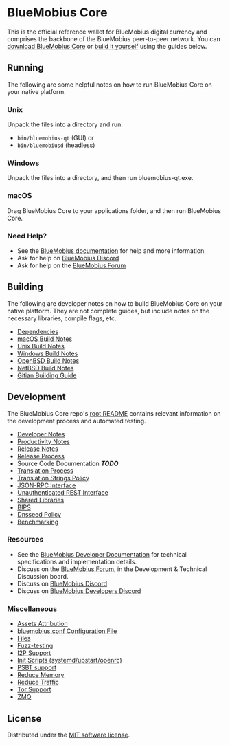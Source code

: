 BlueMobius Core
==========

This is the official reference wallet for BlueMobius digital currency and comprises the backbone of the BlueMobius peer-to-peer network. You can [download BlueMobius Core](https://www.bluemobius.org/downloads/) or [build it yourself](#building) using the guides below.

Running
---------------------
The following are some helpful notes on how to run BlueMobius Core on your native platform.

### Unix

Unpack the files into a directory and run:

- `bin/bluemobius-qt` (GUI) or
- `bin/bluemobiusd` (headless)

### Windows

Unpack the files into a directory, and then run bluemobius-qt.exe.

### macOS

Drag BlueMobius Core to your applications folder, and then run BlueMobius Core.

### Need Help?

* See the [BlueMobius documentation](https://docs.bluemobius.org)
for help and more information.
* Ask for help on [BlueMobius Discord](http://staybluemobiusy.com)
* Ask for help on the [BlueMobius Forum](https://bluemobius.eu/forum)

Building
---------------------
The following are developer notes on how to build BlueMobius Core on your native platform. They are not complete guides, but include notes on the necessary libraries, compile flags, etc.

- [Dependencies](dependencies.md)
- [macOS Build Notes](build-osx.md)
- [Unix Build Notes](build-unix.md)
- [Windows Build Notes](build-windows.md)
- [OpenBSD Build Notes](build-openbsd.md)
- [NetBSD Build Notes](build-netbsd.md)
- [Gitian Building Guide](gitian-building.md)

Development
---------------------
The BlueMobius Core repo's [root README](/README.md) contains relevant information on the development process and automated testing.

- [Developer Notes](developer-notes.md)
- [Productivity Notes](productivity.md)
- [Release Notes](release-notes.md)
- [Release Process](release-process.md)
- Source Code Documentation ***TODO***
- [Translation Process](translation_process.md)
- [Translation Strings Policy](translation_strings_policy.md)
- [JSON-RPC Interface](JSON-RPC-interface.md)
- [Unauthenticated REST Interface](REST-interface.md)
- [Shared Libraries](shared-libraries.md)
- [BIPS](bips.md)
- [Dnsseed Policy](dnsseed-policy.md)
- [Benchmarking](benchmarking.md)

### Resources
* See the [BlueMobius Developer Documentation](https://bluemobius.readme.io/)
  for technical specifications and implementation details.
* Discuss on the [BlueMobius Forum](https://bluemobius.eu/forum), in the Development & Technical Discussion board.
* Discuss on [BlueMobius Discord](http://staybluemobiusy.com)
* Discuss on [BlueMobius Developers Discord](http://chat.bluemobiusdevs.org/)

### Miscellaneous
- [Assets Attribution](assets-attribution.md)
- [bluemobius.conf Configuration File](bluemobius-conf.md)
- [Files](files.md)
- [Fuzz-testing](fuzzing.md)
- [I2P Support](i2p.md)
- [Init Scripts (systemd/upstart/openrc)](init.md)
- [PSBT support](psbt.md)
- [Reduce Memory](reduce-memory.md)
- [Reduce Traffic](reduce-traffic.md)
- [Tor Support](tor.md)
- [ZMQ](zmq.md)

License
---------------------
Distributed under the [MIT software license](/COPYING).
